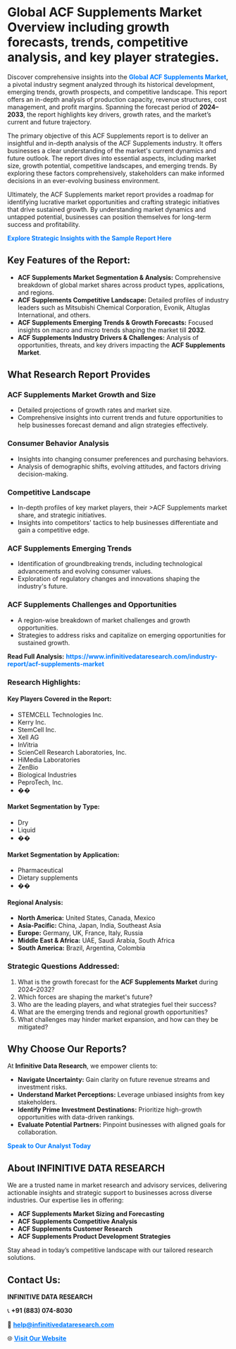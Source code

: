<h1>Global ACF Supplements Market Overview including growth forecasts, trends, competitive analysis, and key player strategies.</h1>
<p>
Discover comprehensive insights into the 
<a href="https://www.infinitivedataresearch.com/industry-report/acf-supplements-market" rel="dofollow" style="color: #007BFF; text-decoration: none;"><strong>Global ACF Supplements Market</strong></a>, a pivotal industry segment analyzed through its historical development, emerging trends, growth prospects, and competitive landscape. This report offers an in-depth analysis of production capacity, revenue structures, cost management, and profit margins. Spanning the forecast period of <strong>2024–2033</strong>, the report highlights key drivers, growth rates, and the market’s current and future trajectory.
</p>
<p>
The primary objective of this ACF Supplements report is to deliver an insightful and in-depth analysis of the ACF Supplements industry. It offers businesses a clear understanding of the market's current dynamics and future outlook. The report dives into essential aspects, including market size, growth potential, competitive landscapes, and emerging trends. By exploring these factors comprehensively, stakeholders can make informed decisions in an ever-evolving business environment.
</p>
<p>
Ultimately, the ACF Supplements market report provides a roadmap for identifying lucrative market opportunities and crafting strategic initiatives that drive sustained growth. By understanding market dynamics and untapped potential, businesses can position themselves for long-term success and profitability.
</p>
<p>
<a href="https://www.infinitivedataresearch.com/request-sample/reportId=108949" style="color: #007BFF; text-decoration: none;"><strong>Explore Strategic Insights with the Sample Report Here</strong></a>
</p>

<h2>Key Features of the Report:</h2>
<ul>
<li><strong>ACF Supplements Market Segmentation & Analysis:</strong> Comprehensive breakdown of global market shares across product types, applications, and regions.</li>
<li><strong>ACF Supplements Competitive Landscape:</strong> Detailed profiles of industry leaders such as Mitsubishi Chemical Corporation, Evonik, Altuglas International, and others.</li>
<li><strong>ACF Supplements Emerging Trends & Growth Forecasts:</strong> Focused insights on macro and micro trends shaping the market till <strong>2032</strong>.</li>
<li><strong>ACF Supplements Industry Drivers & Challenges:</strong> Analysis of opportunities, threats, and key drivers impacting the <strong>ACF Supplements Market</strong>.</li>
</ul>

<h2>What Research Report Provides</h2>
<h3>ACF Supplements Market Growth and Size</h3>
<ul>
<li>Detailed projections of growth rates and market size.</li>
<li>Comprehensive insights into current trends and future opportunities to help businesses forecast demand and align strategies effectively.</li>
</ul>

<h3>Consumer Behavior Analysis</h3>
<ul>
<li>Insights into changing consumer preferences and purchasing behaviors.</li>
<li>Analysis of demographic shifts, evolving attitudes, and factors driving decision-making.</li>
</ul>

<h3>Competitive Landscape</h3>
<ul>
<li>In-depth profiles of key market players, their >ACF Supplements market share, and strategic initiatives.</li>
<li>Insights into competitors' tactics to help businesses differentiate and gain a competitive edge.</li>
</ul>

<h3>ACF Supplements Emerging Trends</h3>
<ul>
<li>Identification of groundbreaking trends, including technological advancements and evolving consumer values.</li>
<li>Exploration of regulatory changes and innovations shaping the industry's future.</li>
</ul>

<h3>ACF Supplements Challenges and Opportunities</h3>
<ul>
<li>A region-wise breakdown of market challenges and growth opportunities.</li>
<li>Strategies to address risks and capitalize on emerging opportunities for sustained growth.</li>
</ul>
<p><strong>Read Full Analysis:</strong> <a href="https://www.infinitivedataresearch.com/industry-report/acf-supplements-market" rel="dofollow" style="color: #007BFF; text-decoration: none;"><strong>https://www.infinitivedataresearch.com/industry-report/acf-supplements-market</strong></a></p>
<h3>Research Highlights:</h3>
<h4>Key Players Covered in the Report:</h4>
<ul><li>STEMCELL Technologies Inc.</li><li>Kerry Inc.</li><li>StemCell Inc.</li><li>Xell AG</li><li>InVitria</li><li>ScienCell Research Laboratories, Inc.</li><li>HiMedia Laboratories</li><li>ZenBio</li><li>Biological Industries</li><li>PeproTech, Inc.</li><li>��</li></ul>
<h4>Market Segmentation by Type:</h4>
<ul><li>Dry</li><li>Liquid</li><li>��</li></ul>
<h4>Market Segmentation by Application:</h4>
<ul><li>Pharmaceutical</li><li>Dietary supplements</li><li>��</li></ul>

<h4>Regional Analysis:</h4>
<ul>
<li><strong>North America:</strong> United States, Canada, Mexico</li>
<li><strong>Asia-Pacific:</strong> China, Japan, India, Southeast Asia</li>
<li><strong>Europe:</strong> Germany, UK, France, Italy, Russia</li>
<li><strong>Middle East & Africa:</strong> UAE, Saudi Arabia, South Africa</li>
<li><strong>South America:</strong> Brazil, Argentina, Colombia</li>
</ul>

<h3>Strategic Questions Addressed:</h3>
<ol>
<li>What is the growth forecast for the <strong>ACF Supplements Market</strong> during 2024–2032?</li>
<li>Which forces are shaping the market's future?</li>
<li>Who are the leading players, and what strategies fuel their success?</li>
<li>What are the emerging trends and regional growth opportunities?</li>
<li>What challenges may hinder market expansion, and how can they be mitigated?</li>
</ol>

<h2>Why Choose Our Reports?</h2>
<p>At <strong>Infinitive Data Research</strong>, we empower clients to:</p>
<ul>
<li><strong>Navigate Uncertainty:</strong> Gain clarity on future revenue streams and investment risks.</li>
<li><strong>Understand Market Perceptions:</strong> Leverage unbiased insights from key stakeholders.</li>
<li><strong>Identify Prime Investment Destinations:</strong> Prioritize high-growth opportunities with data-driven rankings.</li>
<li><strong>Evaluate Potential Partners:</strong> Pinpoint businesses with aligned goals for collaboration.</li>
</ul>
<p><a href="https://www.infinitivedataresearch.com/industry-report/acf-supplements-market" rel="dofollow" style="color: #007BFF; text-decoration: none;"><strong>Speak to Our Analyst Today</strong></a></p>

<h2>About INFINITIVE DATA RESEARCH</h2>
<p>We are a trusted name in market research and advisory services, delivering actionable insights and strategic support to businesses across diverse industries. Our expertise lies in offering:</p>
<ul>
<li><strong>ACF Supplements Market Sizing and Forecasting</strong></li>
<li><strong>ACF Supplements Competitive Analysis</strong></li>
<li><strong>ACF Supplements Customer Research</strong></li>
<li><strong>ACF Supplements Product Development Strategies</strong></li>
</ul>
<p>Stay ahead in today’s competitive landscape with our tailored research solutions.</p>

<h2>Contact Us:</h2>
<p><strong>INFINITIVE DATA RESEARCH</strong></p>
<p>📞 <strong>+91 (883) 074-8030</strong></p>
<p>📧 <strong><a href="mailto:help@infinitivedataresearch.com" style="color: #007BFF;">help@infinitivedataresearch.com</a></strong></p>
<p>🌐 <strong><a href="https://www.infinitivedataresearch.com" rel="dofollow" style="color: #007BFF;">Visit Our Website</a></strong></p>
